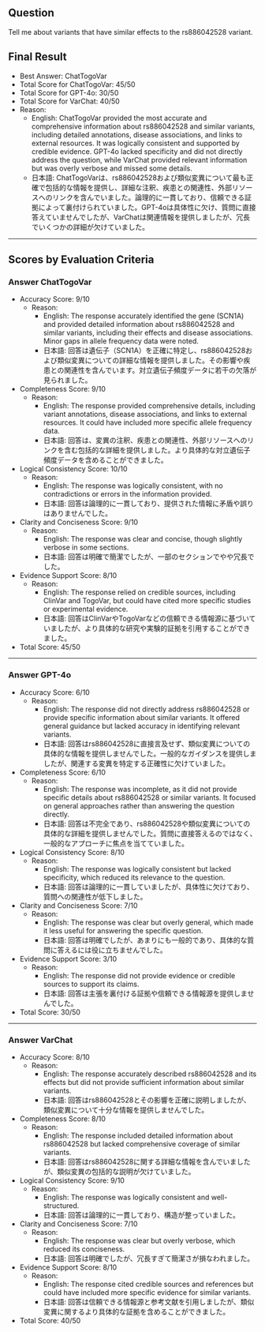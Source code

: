 ## Question

Tell me about variants that have similar effects to the rs886042528 variant.

## Final Result

- Best Answer: ChatTogoVar
- Total Score for ChatTogoVar: 45/50
- Total Score for GPT-4o: 30/50
- Total Score for VarChat: 40/50
- Reason:
  - English: ChatTogoVar provided the most accurate and comprehensive information about rs886042528 and similar variants, including detailed annotations, disease associations, and links to external resources. It was logically consistent and supported by credible evidence. GPT-4o lacked specificity and did not directly address the question, while VarChat provided relevant information but was overly verbose and missed some details.
  - 日本語: ChatTogoVarは、rs886042528および類似変異について最も正確で包括的な情報を提供し、詳細な注釈、疾患との関連性、外部リソースへのリンクを含んでいました。論理的に一貫しており、信頼できる証拠によって裏付けられていました。GPT-4oは具体性に欠け、質問に直接答えていませんでしたが、VarChatは関連情報を提供しましたが、冗長でいくつかの詳細が欠けていました。

---

## Scores by Evaluation Criteria

### Answer ChatTogoVar
- Accuracy Score: 9/10
  - Reason: 
    - English: The response accurately identified the gene (SCN1A) and provided detailed information about rs886042528 and similar variants, including their effects and disease associations. Minor gaps in allele frequency data were noted.
    - 日本語: 回答は遺伝子（SCN1A）を正確に特定し、rs886042528および類似変異についての詳細な情報を提供しました。その影響や疾患との関連性を含んでいます。対立遺伝子頻度データに若干の欠落が見られました。
- Completeness Score: 9/10
  - Reason: 
    - English: The response provided comprehensive details, including variant annotations, disease associations, and links to external resources. It could have included more specific allele frequency data.
    - 日本語: 回答は、変異の注釈、疾患との関連性、外部リソースへのリンクを含む包括的な詳細を提供しました。より具体的な対立遺伝子頻度データを含めることができました。
- Logical Consistency Score: 10/10
  - Reason: 
    - English: The response was logically consistent, with no contradictions or errors in the information provided.
    - 日本語: 回答は論理的に一貫しており、提供された情報に矛盾や誤りはありませんでした。
- Clarity and Conciseness Score: 9/10
  - Reason: 
    - English: The response was clear and concise, though slightly verbose in some sections.
    - 日本語: 回答は明確で簡潔でしたが、一部のセクションでやや冗長でした。
- Evidence Support Score: 8/10
  - Reason: 
    - English: The response relied on credible sources, including ClinVar and TogoVar, but could have cited more specific studies or experimental evidence.
    - 日本語: 回答はClinVarやTogoVarなどの信頼できる情報源に基づいていましたが、より具体的な研究や実験的証拠を引用することができました。
- Total Score: 45/50

---

### Answer GPT-4o
- Accuracy Score: 6/10
  - Reason: 
    - English: The response did not directly address rs886042528 or provide specific information about similar variants. It offered general guidance but lacked accuracy in identifying relevant variants.
    - 日本語: 回答はrs886042528に直接言及せず、類似変異についての具体的な情報を提供しませんでした。一般的なガイダンスを提供しましたが、関連する変異を特定する正確性に欠けていました。
- Completeness Score: 6/10
  - Reason: 
    - English: The response was incomplete, as it did not provide specific details about rs886042528 or similar variants. It focused on general approaches rather than answering the question directly.
    - 日本語: 回答は不完全であり、rs886042528や類似変異についての具体的な詳細を提供しませんでした。質問に直接答えるのではなく、一般的なアプローチに焦点を当てていました。
- Logical Consistency Score: 8/10
  - Reason: 
    - English: The response was logically consistent but lacked specificity, which reduced its relevance to the question.
    - 日本語: 回答は論理的に一貫していましたが、具体性に欠けており、質問への関連性が低下しました。
- Clarity and Conciseness Score: 7/10
  - Reason: 
    - English: The response was clear but overly general, which made it less useful for answering the specific question.
    - 日本語: 回答は明確でしたが、あまりにも一般的であり、具体的な質問に答えるには役に立ちませんでした。
- Evidence Support Score: 3/10
  - Reason: 
    - English: The response did not provide evidence or credible sources to support its claims.
    - 日本語: 回答は主張を裏付ける証拠や信頼できる情報源を提供しませんでした。
- Total Score: 30/50

---

### Answer VarChat
- Accuracy Score: 8/10
  - Reason: 
    - English: The response accurately described rs886042528 and its effects but did not provide sufficient information about similar variants.
    - 日本語: 回答はrs886042528とその影響を正確に説明しましたが、類似変異について十分な情報を提供しませんでした。
- Completeness Score: 8/10
  - Reason: 
    - English: The response included detailed information about rs886042528 but lacked comprehensive coverage of similar variants.
    - 日本語: 回答はrs886042528に関する詳細な情報を含んでいましたが、類似変異の包括的な説明が欠けていました。
- Logical Consistency Score: 9/10
  - Reason: 
    - English: The response was logically consistent and well-structured.
    - 日本語: 回答は論理的に一貫しており、構造が整っていました。
- Clarity and Conciseness Score: 7/10
  - Reason: 
    - English: The response was clear but overly verbose, which reduced its conciseness.
    - 日本語: 回答は明確でしたが、冗長すぎて簡潔さが損なわれました。
- Evidence Support Score: 8/10
  - Reason: 
    - English: The response cited credible sources and references but could have included more specific evidence for similar variants.
    - 日本語: 回答は信頼できる情報源と参考文献を引用しましたが、類似変異に関するより具体的な証拠を含めることができました。
- Total Score: 40/50